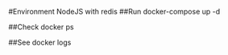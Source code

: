 #Environment NodeJS with redis
##Run
docker-compose up -d

##Check
docker ps

##See
docker logs <container ID>
